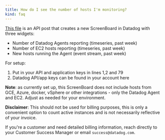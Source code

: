 ```yaml
---
title: How do I see the number of hosts I'm monitoring?
kind: faq
---
```


[This file][1] is an API post that creates a new ScreenBoard in Datadog with three widgets:

* Number of Datadog Agents reporting (timeseries, past week)
* Number of EC2 hosts reporting (timeseries, past week)
* New hosts running the Agent (event stream, past week)

For setup:

1. Put in your API and application keys in lines 1,2 and 79
2. Datadog API/app keys can be found in your account here

**Note**: as currently set up, this ScreenBoard does not include hosts from GCE, Azure, docker, vSphere or other integrations - only the Datadog Agent and EC2. Adjust as needed for your environment.

**Disclaimer**: This should not be used for billing purposes, this is only a convenient option to count active instances and is not necessarily reflective of your invoice.

If you're a customer and need detailed billing information, reach directly to your Customer Success Manager or email `success@datadog.com`.

[1]: /sh/agentcountscreenboard.sh
